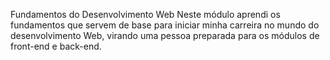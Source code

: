 Fundamentos do Desenvolvimento Web
Neste módulo aprendi os fundamentos que servem de base para iniciar minha carreira no mundo do desenvolvimento Web, virando uma pessoa preparada para os módulos de front-end e back-end.